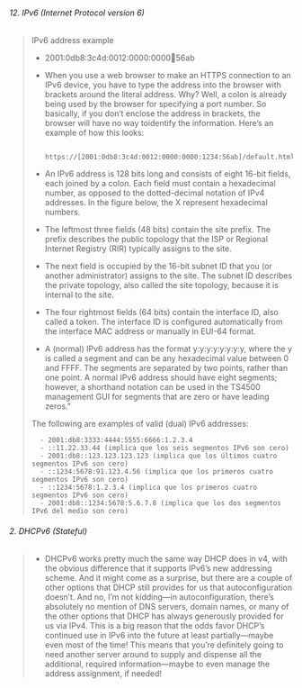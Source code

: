 ###### 12. IPv6 (Internet Protocol version 6)

> 
> 
> 	IPv6 address example
> 
> 	 - 2001:0db8:3c4d:0012:0000:0000:1234:56ab
> 	
> 	 - When you use a web browser to make an HTTPS connection to an IPv6 device, you have to type the address into the browser with brackets around the literal address. Why? Well, a colon is already being used by the browser for specifying a port number. So basically, if you don’t enclose the address in brackets, the browser will have no way toidentify the information. Here’s an example of how this looks:
> 	
> 	          https://[2001:0db8:3c4d:0012:0000:0000:1234:56ab]/default.html
> 	
> 	- An IPv6 address is 128 bits long and consists of eight 16-bit fields, each joined by a colon. Each field must contain a hexadecimal number, as opposed to the dotted-decimal notation of IPv4 addresses. In the figure below, the X represent hexadecimal numbers.
> 	- The leftmost three fields (48 bits) contain the site prefix. The prefix describes the public topology that the ISP or Regional Internet Registry (RIR) typically assigns to the site.
> 	- The next field is occupied by the 16-bit subnet ID that you (or another administrator) assigns to the site. The subnet ID describes the private topology, also called the site topology, because it is internal to the site.
> 	- The four rightmost fields (64 bits) contain the interface ID, also called a token. The interface ID is configured automatically from the interface MAC address or manually in EUI-64 format.
> 	- A (normal) IPv6 address has the format y:y:y:y:y:y:y:y, where the y is called a segment and can be any hexadecimal value between 0 and FFFF. The segments are separated by two points, rather than one point. A normal IPv6 address should have eight segments; however, a shorthand notation can be used in the TS4500 management GUI for segments that are zero or have leading zeros."
>	
> 	
> 	The following are examples of valid (dual) IPv6 addresses:
> 	
> 		- 2001:db8:3333:4444:5555:6666:1.2.3.4
> 		- ::11.22.33.44 (implica que los seis segmentos IPv6 son cero)
> 		- 2001:db8::123.123.123.123 (implica que los últimos cuatro segmentos IPv6 son cero)
> 		- ::1234:5678:91.123.4.56 (implica que los primeros cuatro segmentos IPv6 son cero)
> 		- ::1234:5678:1.2.3.4 (implica que los primeros cuatro segmentos IPv6 son cero)
> 		- 2001:db8::1234:5678:5.6.7.8 (implica que los dos segmentos IPv6 del medio son cero)
> 	
	
	



###### 2. DHCPv6 (Stateful)


> 
> - DHCPv6 works pretty much the same way DHCP does in v4, with the obvious difference that it supports IPv6’s new addressing scheme. And it might come as a surprise, but there are a couple of other options that DHCP still provides for us that autoconfiguration doesn’t. And no, I’m not kidding—in autoconfiguration, there’s absolutely no mention of DNS servers, domain names, or many of the other options that DHCP has always generously provided for us via IPv4. This is a big reason that the odds favor DHCP’s continued use in IPv6 into the future at least partially—maybe even most of the time!
>   This means that you’re definitely going to need another server around to supply and dispense all the additional, required information—maybe to even manage the address assignment, if needed!
> 